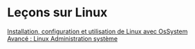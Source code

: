 # Leçons sur Linux
[Installation, configuration et utilisation de Linux avec OsSystem]()<br>
[Avancé : Linux Administration système](Admin/index.md)